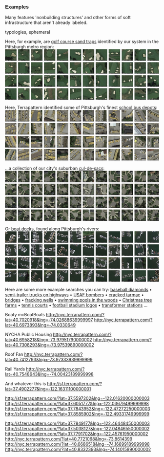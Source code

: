 ### Examples

Many features 'nonbuilding structures' and other forms of soft infrastructure that aren't already labeled.

typologies, ephemeral

Here, for example, are [golf course sand traps](http://pgh.terrapattern.com/?lat=40.5261395&lng=-79.8810095) identified by our system in the Pittsburgh metro region:  
[![Golf course sand traps in Allegheny county, identified by Terrapattern](images/demo_golf_course_sand_traps.jpg "Golf course sand traps, identified by Terrapattern")](http://pgh.terrapattern.com/?lat=40.5261395&lng=-79.8810095)

Here, Terrapattern identified some of Pittsburgh's finest [school bus depots](http://pgh.terrapattern.com/?lat=40.461872&lng=-79.77872100000002):
[![School bus depots in Allegheny county, identified by Terrapattern](images/demo_school_bus_depots.jpg "School bus depots in Allegheny county, identified by Terrapattern")](http://pgh.terrapattern.com/?lat=40.461872&lng=-79.77872100000002)

...a collection of our city's suburban [cul-de-sacs](http://pgh.terrapattern.com/?lat=40.495312&lng=-80.16384749999997): 
[![Cul-de-sacs in Allegheny county, identified by Terrapattern](images/demo_cul_de_sacs.jpg "Cul-de-sacs in Allegheny county, identified by Terrapattern")](http://pgh.terrapattern.com/?lat=40.495312&lng=-80.16384749999997)

Or [boat docks](http://pgh.terrapattern.com/?lat=40.4310445&lng=-79.96682199999998), found along Pittsburgh's rivers:
[![Boat docks in Allegheny county, identified by Terrapattern](images/demo_docks.jpg "Boat docks in Allegheny county, identified by Terrapattern")](http://pgh.terrapattern.com/?lat=40.4310445&lng=-79.96682199999998)

Here are some more example searches you can try: [baseball diamonds](http://pgh.terrapattern.com/?lat=40.355282&lng=-80.14462550000002) • [semi-trailer trucks on highways](http://pgh.terrapattern.com/?lat=40.4582145&lng=-80.1116735) • [USAF bombers](http://pgh.terrapattern.com/?lat=40.4926995&lng=-80.21327550000001) • [cracked tarmac](http://pgh.terrapattern.com/?lat=40.499492&lng=-80.23593) • [bridges](http://pgh.terrapattern.com/?lat=40.4874745&lng=-79.905037) • [fracking wells](http://pgh.terrapattern.com/?lat=40.292582&lng=-79.94142149999999) • 
[swimming pools in the woods](http://pgh.terrapattern.com/?lat=40.5721195&lng=-79.94004849999999) • [Christmas tree farms](http://pgh.terrapattern.com/?lat=40.656242&lng=-79.75606649999997) • [tennis courts](http://pgh.terrapattern.com/?lat=40.468142&lng=-80.13158199999998) • [football stadium logos](http://pgh.terrapattern.com/?lat=40.443062&lng=-79.94004849999999) • [transformer stations](http://pgh.terrapattern.com/?lat=40.465007&lng=-80.0471425) ...

Boaty mcBoatBoats
http://nyc.terrapattern.com/?lat=40.7020918&lng=-74.02688639999997
http://nyc.terrapattern.com/?lat=40.6973893&lng=-74.0330649

NYCHA Public Housing 
http://nyc.terrapattern.com/?lat=40.6958218&lng=-73.97951790000002
http://nyc.terrapattern.com/?lat=40.7308293&lng=-73.97539890000002

Roof Fan
http://nyc.terrapattern.com/?lat=40.7412793&lng=-73.97333939999999

Rail Yards
http://nyc.terrapattern.com/?lat=40.7548643&lng=-74.00423189999998

And whatever this is
http://sf.terrapattern.com/?lat=37.4902277&lng=-122.16311100000001

http://sf.terrapattern.com/?lat=37.5597202&lng=-122.01620000000003
http://sf.terrapattern.com/?lat=37.6051777&lng=-122.03679499999998
http://sf.terrapattern.com/?lat=37.7843952&lng=-122.47272250000003
http://sf.terrapattern.com/?lat=37.8585902&lng=-122.49331749999999 

http://sf.terrapattern.com/?lat=37.7849177&lng=-122.46448450000003 
http://sf.terrapattern.com/?lat=37.5038127&lng=-122.04846550000002
http://sf.terrapattern.com/?lat=37.7791702&lng=-122.45761950000002 
http://nyc.terrapattern.com/?lat=40.7721068&lng=-73.8614399
http://nyc.terrapattern.com/?lat=40.6686518&lng=-74.16899189999998
http://nyc.terrapattern.com/?lat=40.8332393&lng=-74.14015890000002

